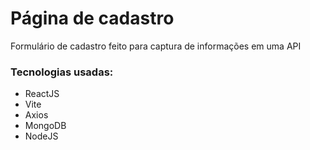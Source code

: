 # Página de cadastro
Formulário de cadastro feito para captura de informações em uma API

### Tecnologias usadas:
- ReactJS
- Vite
- Axios
- MongoDB
- NodeJS
